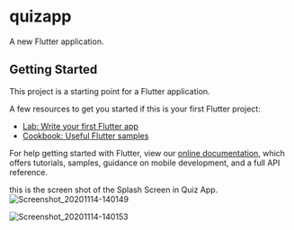 # quizapp

A new Flutter application.

## Getting Started

This project is a starting point for a Flutter application.

A few resources to get you started if this is your first Flutter project:

- [Lab: Write your first Flutter app](https://flutter.dev/docs/get-started/codelab)
- [Cookbook: Useful Flutter samples](https://flutter.dev/docs/cookbook)

For help getting started with Flutter, view our
[online documentation](https://flutter.dev/docs), which offers tutorials,
samples, guidance on mobile development, and a full API reference.

this is the screen shot of the Splash Screen in Quiz App.
![Screenshot_20201114-140149](https://user-images.githubusercontent.com/74393555/99143815-5ba3d680-2682-11eb-87ec-2a909e2bdf80.png)

![Screenshot_20201114-140153](https://user-images.githubusercontent.com/74393555/99143847-a58cbc80-2682-11eb-9855-9ca8e0476317.png)
